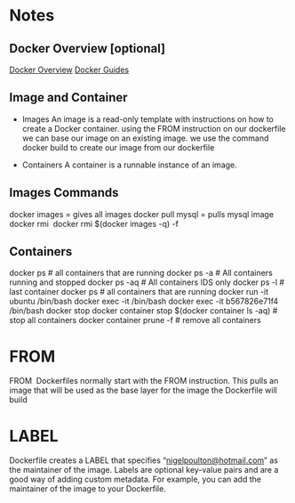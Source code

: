 # Notes

## Docker Overview [optional]
[Docker Overview](https://docs.docker.com/guides/docker-overview/)
[Docker Guides](https://docs.docker.com/guides/)

## Image and Container

- Images
An image is a read-only template with instructions on how to create a Docker container. using the FROM instruction on our dockerfile we can base our image on an existing image. we use the command docker build to create our image from our dockerfile

- Containers
A container is a runnable instance of an image. 



## Images Commands
docker images =  gives all images
docker pull mysql = pulls mysql image
docker rmi   <IMAGE ID>
docker rmi $(docker images -q) -f

## Containers
 docker ps # all containers that are running
 docker ps -a # All containers running and stopped
 docker ps -aq # All containers IDS only
 docker ps -l # last container
 docker ps # all containers that are running
 docker run -it ubuntu /bin/bash 
 docker exec -it <container id> /bin/bash
  docker exec -it b567826e71f4 /bin/bash
  docker stop <container id>
docker container stop $(docker container ls -aq)  # stop all containers
docker container prune -f  # remove all containers
 <!-- docker run an ubuntu os with bash shell opened in it -->

 # FROM 
FROM <image>
 Dockerfiles normally start with the FROM instruction. This pulls an image that will be used as the base layer for the image the Dockerfile will build

# LABEL 

Dockerfile creates a LABEL that specifies “nigelpoulton@hotmail.com” as the maintainer of the image. Labels are optional key-value pairs and are a good way of adding custom metadata. For example, you can add the maintainer of the image to your Dockerfile.